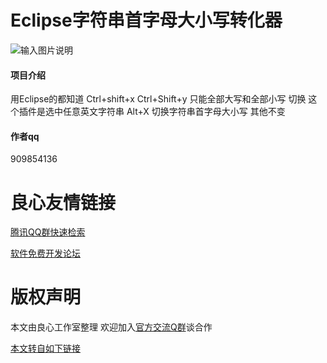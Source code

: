 # Eclipse字符串首字母大小写转化器

![输入图片说明](https://images.gitee.com/uploads/images/2018/1108/222738_6f80bd38_736.gif "GIF.gif")

#### 项目介绍
用Eclipse的都知道 Ctrl+shift+x Ctrl+Shift+y 只能全部大写和全部小写 切换
这个插件是选中任意英文字符串 Alt+X 切换字符串首字母大小写 其他不变

#### 作者qq
909854136




 # 良心友情链接

[腾讯QQ群快速检索](http://u.720life.cn/s/8cf73f7c)

[软件免费开发论坛](http://u.720life.cn/s/bbb01dc0)

# 版权声明 

本文由良心工作室整理 欢迎加入[官方交流Q群](https://u.720life.cn/s/f2316816)谈合作

[本文转自如下链接](http://u.720life.cn/g/2e71d0f0a5c601172267ba20d3a43c6e0b07d9a47c78a09a4be833f554b71df3c87dacbb11c3b0445e65713adf5504484272ad7c3caee727c784679127117d311e740ab0d35e6269bc6628f2da4dcfea)
